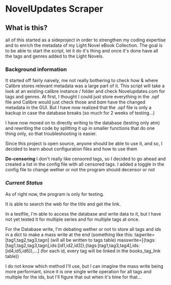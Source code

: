# **NovelUpdates Scraper**

## What is this?

all of this started as a sideproject in order to strengthen my coding expertise and to enrich the metadata of my Light Novel eBook Collection.
The goal is to be able to start the script, let it do it's thing and once it's done have all the tags and genres added to the Light Novels.

### Background information

It started off fairly naively, me not really bothering to check how & where Calibre stores relevant metadata was a large part of it.
This script will take a look at an existing calibre instance / folder and check Novelupdates.com for tags and genres.
At first, I thought I could just store everything in the .opf file and Calibre would just check those and *bam* have the changed metadata in the GUI. But I have now realized that the .opf file is only a backup in case the database breaks (so much for 2 weeks of testing...)

I have now moved on to directly writing to the database (testing only atm) and rewriting the code by splitting it up in smaller functions that do one thing only, so that troubleshooting is easier.

Since this project is open source, anyone should be able to use it, and so, I decided to learn about configuration files and how to use them

**De-censoring** 
I don't really like censored tags, so I decided to go ahead and created a list in the config file with all censored tags. I added a toggle in the config file to change wether or not the program should decensor or not

### *Current Status*

As of right now, the program is only for testing.

It is able to search the web for the title and get the link.

In a testfile, I'm able to access the database and write data to it,  but I have not yet tested it for multiple series and for multiple tags at once.

For the Database write, I'm debating wether or not to store all tags and ids in a dict to make a mass write at the end 
(something like this:
tagwrite=[tag1,tag2,tag3,tagn] (will all be written to tags table)
masswrite=[{tags:[tag1,tag2,tag3,tagn],ids:[id1,id2,id3]},{tags:[tag1,tag3,tag4],ids:[id4,id5,id6]},…]
(for each id, every tag will be linked in the books_tag_link table))

I do not know which method I'll use, but I can imagine the mass write being more performant, since it is one single write operation for all tags and multiple for the ids, but I'll figure that out when it's time for that…